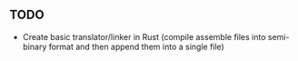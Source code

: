 ## TODO
* Create basic translator/linker in Rust (compile assemble files into semi-binary format and then append them into a single file)
